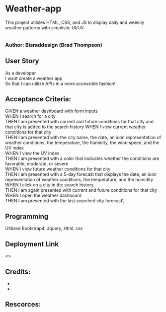 # Weather-app

This project utilizes HTML, CSS, and JS to display daily and weekily weather patterns with simplistic UI/UX

![]()

### Author: Bisraddesign (Brad Thompson)

## User Story 

As a developer\
I want create a weather app\
So that I can utilize APIs in a more accessible fashion\

## Acceptance Criteria:

GIVEN a weather dashboard with form inputs\
WHEN I search for a city\
THEN I am presented with current and future conditions for that city and that city
      is added to the search history
WHEN I view current weather conditions for that city\
THEN I am presented with the city name, the date, an icon representation of weather conditions,
      the temperature, the humidity, the wind speed, and the UV index\
WHEN I view the UV index\
THEN I am presented with a color that indicates whether the conditions are favorable, moderate, or severe\
WHEN I view future weather conditions for that city\
THEN I am presented with a 5-day forecast that displays the date, 
      an icon representation of weather conditions, the temperature, and the humidity\
WHEN I click on a city in the search history\
THEN I am again presented with current and future conditions for that city\
WHEN I open the weather dashboard\
THEN I am presented with the last searched city forecast\

## Programming 

Utilized Bootstrap4, Jquery, Html, css

## Deployment Link

<>

## Credits:

-
-

## Rescorces:
